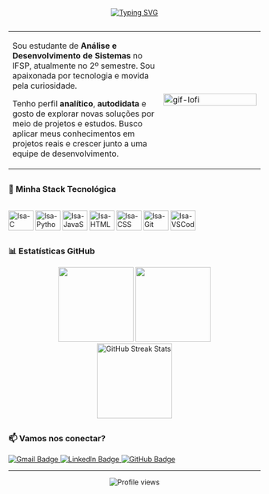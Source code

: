 <div align="center">
  <a href="https://git.io/typing-svg">
    <img src="https://readme-typing-svg.herokuapp.com?font=Fira+Code&pause=1000&color=0F81FF&width=435&lines=Ol%C3%A1%2C+eu+sou+a+Isabela!" alt="Typing SVG" />
  </a>
</div>

##

<table>
<tr>
<td width="60%">

Sou estudante de **Análise e Desenvolvimento de Sistemas** no IFSP, atualmente no 2º semestre. Sou apaixonada por tecnologia e movida pela curiosidade. 

Tenho perfil **analítico**, **autodidata** e gosto de explorar novas soluções por meio de projetos e estudos. Busco aplicar meus conhecimentos em projetos reais e crescer junto a uma equipe de desenvolvimento.

</td>
<td width="40%">

<img src="https://i.pinimg.com/originals/b0/8d/9a/b08d9a0b5b648245f61171749fccba36.gif" alt="gif-lofi" width="100%"/>

</td>
</tr>
</table>

##

<h3 align="left">🚀 Minha Stack Tecnológica</h3>

<div style="display: inline_block"><br>
  <img align="center" alt="Isa-C" height="40" width="50" src="https://cdn.jsdelivr.net/gh/devicons/devicon@latest/icons/c/c-original.svg"/>
  <img align="center" alt="Isa-Python" height="40" width="50" src="https://cdn.jsdelivr.net/gh/devicons/devicon@latest/icons/python/python-original.svg"/>
  <img align="center" alt="Isa-JavaScript" height="40" width="50" src="https://cdn.jsdelivr.net/gh/devicons/devicon@latest/icons/javascript/javascript-original.svg"/>
  <img align="center" alt="Isa-HTML" height="40" width="50" src="https://cdn.jsdelivr.net/gh/devicons/devicon@latest/icons/html5/html5-original.svg"/>
  <img align="center" alt="Isa-CSS" height="40" width="50" src="https://cdn.jsdelivr.net/gh/devicons/devicon@latest/icons/css3/css3-original.svg"/>
  <img align="center" alt="Isa-Git" height="40" width="50" src="https://cdn.jsdelivr.net/gh/devicons/devicon@latest/icons/git/git-original.svg"/>
  <img align="center" alt="Isa-VSCode" height="40" width="50" src="https://cdn.jsdelivr.net/gh/devicons/devicon@latest/icons/vscode/vscode-original.svg"/>
</div>

##

<h3 align="left">📊 Estatísticas GitHub</h3>

<div align="center">
  <img height="150em" src="https://github-readme-stats.vercel.app/api?username=belasoaress&show_icons=true&theme=transparent&locale=pt-br&include_all_commits=true&count_private=true"/>
  <img height="150em" src="https://github-readme-stats.vercel.app/api/top-langs/?username=belasoaress&layout=compact&langs_count=6&theme=transparent&locale=pt-br"/>
</div>

<div align="center">
  <img height="150em" src="https://github-readme-streak-stats.herokuapp.com/?user=belasoaress&theme=transparent&locale=pt-br" alt="GitHub Streak Stats"/>
</div>

##


<h3 align="left">📫 Vamos nos conectar?</h3>

<div>
  <a href="mailto:isafrsoares@gmail.com" target="_blank">
    <img src="https://img.shields.io/badge/Gmail-D14836?style=for-the-badge&logo=gmail&logoColor=white" alt="Gmail Badge"/>
  </a>
  <a href="https://www.linkedin.com/in/isabelafrsoares" target="_blank">
    <img src="https://img.shields.io/badge/linkedin-%230077B5.svg?style=for-the-badge&logo=linkedin&logoColor=white" alt="LinkedIn Badge"/>
  </a>
  <a href="https://github.com/belasoaress" target="_blank">
    <img src="https://img.shields.io/badge/GitHub-100000?style=for-the-badge&logo=github&logoColor=white" alt="GitHub Badge"/>
  </a>
</div>

---

<div align="center">
  <img src="https://komarev.com/ghpvc/?username=belasoaress&color=0F81FF&style=flat-square" alt="Profile views" />
</div>
